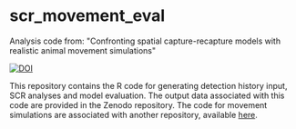 # scr_movement_eval
Analysis code from: "Confronting spatial capture-recapture models with realistic animal movement simulations"

<a href="https://doi.org/10.5281/zenodo.5209568"><img src="https://zenodo.org/badge/DOI/10.5281/zenodo.5209568.svg" alt="DOI"></a>

This repository contains the R code for generating detection history input, SCR analyses and model evaluation. The output data associated with this code are provided in the Zenodo repository. The code for movement simulations are associated with another repository, available <a href="https://doi.org/10.5281/zenodo.5209568">here</a>.
